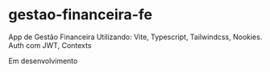 # gestao-financeira-fe
App de Gestão Financeira 
Utilizando: Vite, Typescript, Tailwindcss, Nookies. Auth com JWT, Contexts

Em desenvolvimento